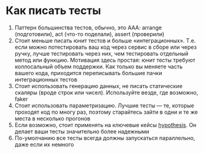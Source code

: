 Как писать тесты
==

1. Паттерн большинства тестов, обычно, это AAA: arrange (подготовили), act (что-то поделали), assert (проверили)
2. Стоит меньше писать юнит тестов и больше «интеграционных». Т.е. если можно потестировать ваш код через сервис в сборе или через ручку, лучше тестировать через них, чем тестировать отдельный метод или функцию. Мотивация здесь простая: юнит тесты требуют коллосальный объем поддержки. Как только вы меняете часть вашего кода, приходится переписывать большие пачки интеграционных тестов
3. Стоит использовать генерацию данных, не писать статические скаляры (вроде строк или чисел). Используйте везде, где возможно, faker
4. Стоит использовать параметризацию. Лучшие тесты — те, которые проходят код по многу раз, поэтому старайтесь зайти в одни и те же места в несколько прогонов
5. Если возможно, стоит применять на ключевые кейсы [hypothesis](https://github.com/HypothesisWorks/hypothesis). Он делает ваши тесты значительно более надежными
6. По-умолчанию все тесты всегда должны запускаться параллельно, даже если их немного
